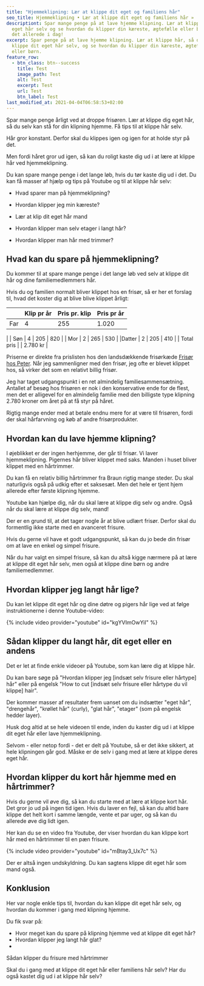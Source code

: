 ```yaml
---
title: "Hjemmeklipning: Lær at klippe dit eget og familiens hår"
seo_title: Hjemmeklipning • Lær at klippe dit eget og familiens hår »
descriptiont: Spar mange penge på at lave hjemme klipning. Lær at klippe dit
  eget hår selv og se hvordan du klipper din kæreste, ægtefælle eller børn. Lær
  det allerede i dag!
excerpt: Spar penge på at lave hjemme klipning. Lær at klippe hår, så du kan
  klippe dit eget hår selv, og se hvordan du klipper din kæreste, ægtefælle
  eller børn.
feature_row:
  - btn_class: btn--success
    title: Test
    image_path: Test
    alt: Test
    excerpt: Test
    url: Test
    btn_label: Test
last_modified_at: 2021-04-04T06:58:53+02:00
---
```

Spar mange penge årligt ved at droppe frisøren. Lær at klippe dig eget hår, så du selv kan stå for din klipning hjemme. Få tips til at klippe hår selv.

Hår gror konstant. Derfor skal du klippes igen og igen for at holde styr på det.

Men fordi håret gror ud igen, så kan du roligt kaste dig ud i at lære at klippe hår ved hjemmeklipning.

Du kan spare mange penge i det lange løb, hvis du tør kaste dig ud i det. Du kan få masser af hjælp og tips på Youtube og til at klippe hår selv:

- Hvad sparer man på hjemmeklipning?
- Hvordan klipper jeg min kæreste?
- Lær at klip dit eget hår mand
- Hvordan klipper man selv etager i langt hår?

- Hvordan klipper man hår med trimmer?


## Hvad kan du spare på hjemmeklipning?

Du kommer til at spare mange penge i det lange løb ved selv at klippe dit hår og dine familiemedlemmers hår.

Hvis du og familien normalt bliver klippet hos en frisør, så er her et forslag til, hvad det koster dig at blive blive klippet årligt:


|| Klip pr år | Pris pr. klip | Pris pr år |
|-|-|-|-|
| Far | 4 | 255 | 1.020 |
| Søn | 4 | 205 | 820 |
| Mor | 2 | 265 | 530 |
|Datter | 2 | 205 | 410 |
| Total pris | | 2.780 kr |


Priserne er direkte fra prislisten hos den landsdækkende frisørkæde [Frisør hos Peter](https://hospeter.dk/prisliste/). Når jeg sammenligner med den frisør, jeg ofte er blevet klippet hos, så virker det som en relativt billig frisør.

Jeg har taget udgangspunkt i en ret almindelig familiesammensætning. Antallet af besøg hos frisøren er nok i den konservative ende for de flest, men det er alligevel for en almindelig familie med den billigste type klipning 2.780 kroner om året på at få styr på håret.

Rigtig mange ender med at betale endnu mere for at være til frisøren, fordi der skal hårfarvning og køb af andre frisørprodukter.

## Hvordan kan du lave hjemme klipning?

I øjeblikket er der ingen herhjemme, der går til frisør. Vi laver hjemmeklipning. Pigernes hår bliver klippet med saks. Manden i huset bliver klippet med en hårtrimmer.

Du kan få en relativ billig hårtrimmer fra Braun rigtig mange steder. Du skal naturligvis også på udkig efter et saksesæt. Men det hele er tjent hjem allerede efter første klipning hjemme.



Youtube kan hjælpe dig, når du skal lære at klippe dig selv og andre. Også når du skal lære at klippe dig selv, mand!

Der er en grund til, at det tager nogle år at blive udlært frisør. Derfor skal du formentlig ikke starte med en avanceret frisure.

Hvis du gerne vil have et godt udgangspunkt, så kan du jo bede din frisør om at lave en enkel og simpel frisure.

Når du har valgt en simpel frisure, så kan du altså kigge nærmere på at lære at klippe dit eget hår selv, men også at klippe dine børn og andre familiemedlemmer.

## Hvordan klipper jeg langt hår lige?



Du kan let klippe dit eget hår og dine døtre og pigers hår lige ved at følge instruktionerne i denne Youtube-video:

{% include video provider="youtube" id="kgYVImOwYiI" %}



## Sådan klipper du langt hår, dit eget eller en andens

Det er let at finde enkle videoer på Youtube, som kan lære dig at klippe hår. 

Du kan bare søge på "Hvordan klipper jeg [indsæt selv frisure eller hårtype] hår" eller på engelsk "How to cut [indsæt selv frisure eller hårtype du vil klippe] hair".

Der kommer masser af resultater frem uanset om du indsætter "eget hår", "drengehår", "krøllet hår" (curly), "glat hår", "etager" (som på engelsk hedder layer).

Husk dog altid at se hele videoen til ende, inden du kaster dig ud i at klippe dit eget hår eller lave hjemmeklipning.

Selvom - eller netop fordi - det er delt på Youtube, så er det ikke sikkert, at hele klipningen går god. Måske er de selv i gang med at lære at klippe deres eget hår.

## Hvordan klipper du kort hår hjemme med en hårtrimmer?

Hvis du gerne vil øve dig, så kan du starte med at lære at klippe kort hår. Det gror jo ud på ingen tid igen. Hvis du laver en fejl, så kan du altid bare klippe det helt kort i samme længde, vente et par uger, og så kan du allerede øve dig lidt igen.

Her kan du se en video fra Youtube, der viser hvordan du kan klippe kort hår med en hårtrimmer til en pæn frisure.

{% include video provider="youtube" id="mBtay3_Ux7c" %}

Der er altså ingen undskyldning. Du kan sagtens klippe dit eget hår som mand også.




## Konklusion

Her var nogle enkle tips til, hvordan du kan klippe dit eget hår selv, og hvordan du kommer i gang med klipning hjemme.

Du fik svar på:

- Hvor meget kan du spare på klipning hjemme ved at klippe dit eget hår?
- Hvordan klipper jeg langt hår glat?
- Sådan klipper du frisure med hårtrimmer

Skal du i gang med at klippe dit eget hår eller familiens hår selv? Har du også kastet dig ud i at klippe hår selv?